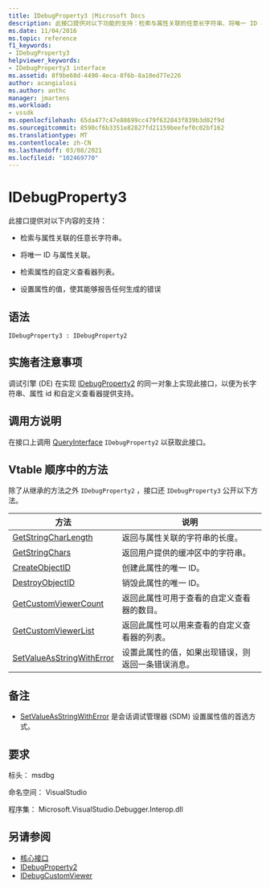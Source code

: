 ```yaml
---
title: IDebugProperty3 |Microsoft Docs
description: 此接口提供对以下功能的支持：检索与属性关联的任意长字符串、将唯一 ID 与属性关联、检索属性的自定义查看器列表、设置属性的值以及报告任何生成的错误。
ms.date: 11/04/2016
ms.topic: reference
f1_keywords:
- IDebugProperty3
helpviewer_keywords:
- IDebugProperty3 interface
ms.assetid: 8f9be68d-4490-4eca-8f6b-8a10ed77e226
author: acangialosi
ms.author: anthc
manager: jmartens
ms.workload:
- vssdk
ms.openlocfilehash: 65da477c47e88699cc479f632843f839b3d02f9d
ms.sourcegitcommit: 8590cf6b3351e82827fd21159beefef0c02bf162
ms.translationtype: MT
ms.contentlocale: zh-CN
ms.lasthandoff: 03/08/2021
ms.locfileid: "102469770"
---
```

# <a name="idebugproperty3"></a>IDebugProperty3
此接口提供对以下内容的支持：

- 检索与属性关联的任意长字符串。

- 将唯一 ID 与属性关联。

- 检索属性的自定义查看器列表。

- 设置属性的值，使其能够报告任何生成的错误

## <a name="syntax"></a>语法

```
IDebugProperty3 : IDebugProperty2
```

## <a name="notes-for-implementers"></a>实施者注意事项
 调试引擎 (DE) 在实现 [IDebugProperty2](../../../extensibility/debugger/reference/idebugproperty2.md) 的同一对象上实现此接口，以便为长字符串、属性 id 和自定义查看器提供支持。

## <a name="notes-for-callers"></a>调用方说明
 在接口上调用 [QueryInterface](/cpp/atl/queryinterface) `IDebugProperty2` 以获取此接口。

## <a name="methods-in-vtable-order"></a>Vtable 顺序中的方法
 除了从继承的方法之外 `IDebugProperty2` ，接口还 `IDebugProperty3` 公开以下方法。

|方法|说明|
|------------|-----------------|
|[GetStringCharLength](../../../extensibility/debugger/reference/idebugproperty3-getstringcharlength.md)|返回与属性关联的字符串的长度。|
|[GetStringChars](../../../extensibility/debugger/reference/idebugproperty3-getstringchars.md)|返回用户提供的缓冲区中的字符串。|
|[CreateObjectID](../../../extensibility/debugger/reference/idebugproperty3-createobjectid.md)|创建此属性的唯一 ID。|
|[DestroyObjectID](../../../extensibility/debugger/reference/idebugproperty3-destroyobjectid.md)|销毁此属性的唯一 ID。|
|[GetCustomViewerCount](../../../extensibility/debugger/reference/idebugproperty3-getcustomviewercount.md)|返回此属性可用于查看的自定义查看器的数目。|
|[GetCustomViewerList](../../../extensibility/debugger/reference/idebugproperty3-getcustomviewerlist.md)|返回此属性可以用来查看的自定义查看器的列表。|
|[SetValueAsStringWithError](../../../extensibility/debugger/reference/idebugproperty3-setvalueasstringwitherror.md)|设置此属性的值，如果出现错误，则返回一条错误消息。|

## <a name="remarks"></a>备注
- [SetValueAsStringWithError](../../../extensibility/debugger/reference/idebugproperty3-setvalueasstringwitherror.md) 是会话调试管理器 (SDM) 设置属性值的首选方式。

## <a name="requirements"></a>要求
 标头： msdbg

 命名空间： VisualStudio

 程序集： Microsoft.VisualStudio.Debugger.Interop.dll

## <a name="see-also"></a>另请参阅
- [核心接口](../../../extensibility/debugger/reference/core-interfaces.md)
- [IDebugProperty2](../../../extensibility/debugger/reference/idebugproperty2.md)
- [IDebugCustomViewer](../../../extensibility/debugger/reference/idebugcustomviewer.md)

